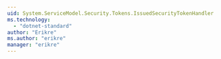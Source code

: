 ```yaml
---
uid: System.ServiceModel.Security.Tokens.IssuedSecurityTokenHandler
ms.technology: 
  - "dotnet-standard"
author: "Erikre"
ms.author: "erikre"
manager: "erikre"
---
```

